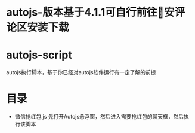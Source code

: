 # autojs-版本基于4.1.1可自行前往🐔安评论区安装下载

# autojs-script
autojs执行脚本，基于你已经对autojs软件运行有一定了解的前提

# 目录

- 微信抢红包.js
  先打开Autojs悬浮窗，然后进入需要抢红包的聊天框，然后执行该脚本
